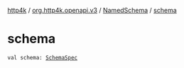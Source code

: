 [http4k](../../index.md) / [org.http4k.openapi.v3](../index.md) / [NamedSchema](index.md) / [schema](./schema.md)

# schema

`val schema: `[`SchemaSpec`](../-schema-spec/index.md)